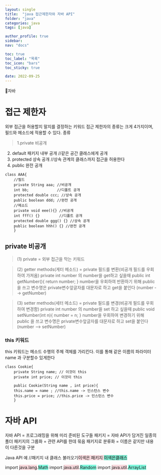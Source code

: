 ```yaml
---
layout: single
title:  "java 접근제한자와 자바 API"
folder: "java"
categories: java
tags: [java]

author_profile: true
sidebar:
nav: "docs"

toc: true
toc_label: "목록"
toc_icon: "bars"
toc_sticky: true

date: 2022-09-25
---
```


📘자바

# 접근 제한자
외부 접근을 허용할지 말지를 결정하는 키워드
접근 제한자의 종류는 크게 4가지이며, 필드와 메소드에 적용할 수 있다.
종류

> 1.private 비공개
2. default 패키지 내부 공개 //같은 공간 클래스에게 공개
3. protected 상속 공개 //상속 관계의 클래스까지 접근을 허용한다
4. public 완전 공개

```
class AAA{
	//필드
	private String aaa; //비공개
    int bb;				//디폴트 공개
    protected double ccc; //상속 공개
    public boolean ddd; //완전 공개
    //메소드
    private void eee(){} //비공개
    int fff() {}		 //디폴트 공개
    protected double ggg() {} //상속 공개
    public boolean hhh() {} //완전 공개
    }
```

## private 비공개
> (1) private = 외부 접근을 막는 키워드

> (2) getter methods(게터 메소드) = private 필드를 변환(비공개 필드를 우회하여 가져옴)
private int number 의 number을 get하고 싶을때
public int getNumber(){
return number;
}
number을 우회하여 반환하기 위해 public 을 쓰고 변수명은 private변수앞글자를 대문자로 하고 get을 붙인다 (number --> getNumber)

> (3) setter methods(세터 메소드) = private 필드를 변경(비공개 필드를 우회하여 변경함)
private int number 의 number을 set 하고 싶을때
public void setNumber(int n){
number = n;
}
number을 우회하여 변경하기 위해 public 을 쓰고 변수명은 private변수앞글자를 대문자로 하고 set을 붙인다 (number --> setNumber)


### this 키워드
this 키워드는 메소드 수행의 주체 객체를 가리킨다. 이를 통해 같은 이름의 파라미터 name 과 구분할수 있게한다
```
class Cookie{
	private String name; // 이것이 this
    private int price; // 이것이 this
    
    public Cookie(String name , int price){
    this.name = name ; //this.name -> 인스턴스 변수
    this.price = price; //this.price -> 인스턴스 변수
    }
```
# 자바 API
자바 API = 프로그래밍을 위해 미리 준비된 도구들
패키지 = 자바 API가 담겨진 일종의 폴더
패키지의 그룹화 = 관련 API를 한데 묶음
패키지로 분류화 = 이름은 같지만 내용이 다른것을 구분

Java API 예
//패키지 내 클래스 불러오기<span style="background-color: rgba(242,179,188,0.5)">이색은 패키지 <span style="background-color: rgba(2,242,188,0.5)">이색은클래스</span>

import <span style="background-color: rgba(242,179,188,0.5)">java.lang</span>.<span style="background-color: rgba(2,242,188,0.5)">Math</span>
import <span style="background-color: rgba(242,179,188,0.5)">java.util</span>.<span style="background-color: rgba(2,242,188,0.5)">Random</span>
import <span style="background-color: rgba(242,179,188,0.5)">java.util</span>.<span style="background-color: rgba(2,242,188,0.5)">ArrayList</span>

